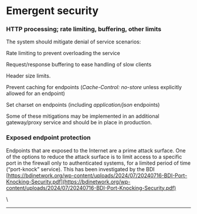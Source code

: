 # Emergent security

### HTTP processing; rate limiting, buffering, other limits

The system should mitigate denial of service scenarios:

Rate limiting to prevent overloading the service



Request/response buffering to ease handling of slow clients

Header size limits.

Prevent caching for endpoints (_Cache-Control: no-store_ unless explicitly allowed for an endpoint)

Set charset on endpoints (including _application/json_ endpoints)

Some of these mitigations may be implemented in an additional gateway/proxy service and  should be in place in production.

### Exposed endpoint protection

Endpoints that are exposed to the Internet are a prime attack surface. One of the options to reduce the attack surface is to limit access to a specific port in the firewall only to authenticated systems, for a limited period of time (“port-knock” service). This has been investigated by the BDI  [https://bdinetwork.org/wp-content/uploads/2024/07/20240716-BDI-Port-Knocking-Security.pdf](https://bdinetwork.org/wp-content/uploads/2024/07/20240716-BDI-Port-Knocking-Security.pdf)

\


***

